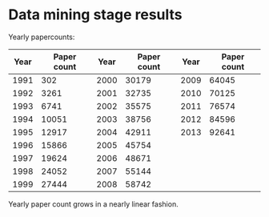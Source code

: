 Data mining stage results
=========================

Yearly papercounts:

| __Year__      |__Paper count__ |__Year__     |__Paper count__|__Year__     |__Paper count__|
| ------------- | ------------- | ------------- | ------------- | ------------- | ------------- |
| 1991          | 302           | 2000          | 30179         | 2009          | 64045         |
| 1992          | 3261          | 2001          | 32735         | 2010          | 70125         |
| 1993          | 6741          | 2002          | 35575         | 2011          | 76574         |
| 1994          | 10051         | 2003          | 38756         | 2012          | 84596         |
| 1995          | 12917         | 2004          | 42911         | 2013          | 92641         |
| 1996          | 15866         | 2005          | 45754         |
| 1997          | 19624         | 2006          | 48671         |
| 1998          | 24052         | 2007          | 55144         |
| 1999          | 27444         | 2008          | 58742         |

Yearly paper count grows in a nearly linear fashion. 

